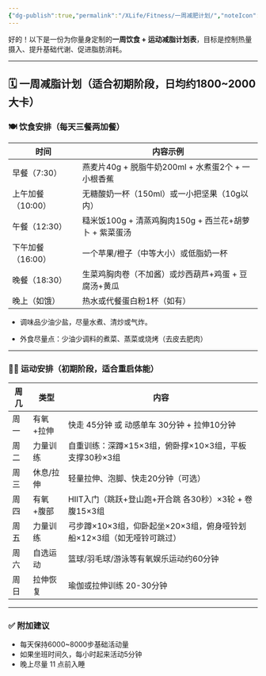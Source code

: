 ```yaml
---
{"dg-publish":true,"permalink":"/XLife/Fitness/一周减肥计划/","noteIcon":""}
---
```


好的！以下是一份为你量身定制的**一周饮食 + 运动减脂计划表**，目标是控制热量摄入、提升基础代谢、促进脂肪消耗。

---

## 🗓 一周减脂计划（适合初期阶段，日均约1800~2000大卡）

### 🍽 饮食安排（每天三餐两加餐）

|时间|内容示例|
|---|---|
|早餐（7:30）|燕麦片40g + 脱脂牛奶200ml + 水煮蛋2个 + 一小根香蕉|
|上午加餐（10:00）|无糖酸奶一杯（150ml）或一小把坚果（10g以内）|
|午餐（12:30）|糙米饭100g + 清蒸鸡胸肉150g + 西兰花+胡萝卜 + 紫菜蛋汤|
|下午加餐（16:00）|一个苹果/橙子（中等大小）或低脂奶一杯|
|晚餐（18:30）|生菜鸡胸肉卷（不加酱）或炒西葫芦+鸡蛋 + 豆腐汤+黄瓜|
|晚上（如饿）|热水或代餐蛋白粉1杯（如有）|

- 调味品少油少盐，尽量水煮、清炒或气炸。
    
- 外食尽量点：少油少调料的煮菜、蒸菜或烧烤（去皮去肥肉）
    

---

### 🏋️‍♂️ 运动安排（初期阶段，适合重启体能）

| 周几  | 类型    | 内容                                         |
| --- | ----- | ------------------------------------------ |
| 周一  | 有氧+拉伸 | 快走 45分钟 或 动感单车 30分钟 + 拉伸10分钟               |
| 周二  | 力量训练  | 自重训练：深蹲×15×3组，俯卧撑×10×3组，平板支撑30秒×3组         |
| 周三  | 休息/拉伸 | 轻量拉伸、泡脚、快走20分钟（可选）                         |
| 周四  | 有氧+腹部 | HIIT入门（跳跃+登山跑+开合跳 各30秒）×3轮 + 卷腹15×3组       |
| 周五  | 力量训练  | 弓步蹲×10×3组，仰卧起坐×20×3组，俯身哑铃划船×12×3组（如无哑铃可跳过） |
| 周六  | 自选运动  | 篮球/羽毛球/游泳等有氧娱乐运动约60分钟                      |
| 周日  | 拉伸恢复  | 瑜伽或拉伸训练 20-30分钟                            |

---

### ✅ 附加建议

- 每天保持6000~8000步基础活动量
- 如果坐班时间久，每小时起来活动5分钟
- 晚上尽量 11 点前入睡

